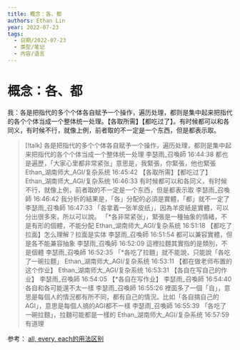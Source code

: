 ```yaml
---
title: 概念：各、都
authors: Ethan Lin
year: 2022-07-23 
tags:
  - 日期/2022-07-23 
  - 类型/笔记 
  - 内容/语言 
---
```



# 概念：各、都







我：各是把指代的多个个体各自赋予一个操作，遍历处理，都则是集中起来把指代的各个个体当成一个整体统一处理。【各取所需】【都吃过了】。有时候都可以和各同义，有时候不行，就像上例，前者取的不一定是一个东西，但是都表示取。

> [!talk] 
各是把指代的多个个体各自赋予一个操作，遍历处理，都则是集中起来把指代的各个个体当成一个整体统一处理
李瑟雨_召喚師  16:44:38
都也是遍歷，「大家心里都非常紧张」意思是，我緊張，你緊張，他也緊張
Ethan_湖南师大_AGI/复杂系统  16:45:42
【各取所需】【都吃过了】
Ethan_湖南师大_AGI/复杂系统  16:46:33
有时候都可以和各同义，有时候不行，就像上例，前者取的不一定是一个东西，但是都表示取
李瑟雨_召喚師  16:46:42
我分析的結果是，「各」分配的必須是實體，「都」就不一定了
李瑟雨_召喚師  16:47:33
「各拿着一张羊皮纸」，因為羊皮紙是實體，可以分出很多來，所以可以說。
「*各非常紧张」，緊張是一種抽象的情緒，不是有形的個體，不能分配
Ethan_湖南师大_AGI/复杂系统  16:51:18
【都吃了拉面】怎么理解？拉面是实体
李瑟雨_召喚師  16:51:54
都可以兼容實體，但是各不能兼容抽象
李瑟雨_召喚師  16:52:09
這裡拉麵其實指的是類別，不是個體
李瑟雨_召喚師  16:52:35
「*各吃了拉麵」就不能說，只能說「各吃了一碗拉麵」
Ethan_湖南师大_AGI/复杂系统  16:53:11
【都在做老师布置的这个作业】
Ethan_湖南师大_AGI/复杂系统  16:53:31
【各自在写自己的作业】
李瑟雨_召喚師  16:54:05
【*各自在写作业】
李瑟雨_召喚師  16:54:40
各自和各可能還不太一樣
李瑟雨_召喚師  16:55:26
裡面多了一個「自」，意思是每個人的情況都有所不同，都有自己的情況。比如「各自搞自己的AGI」，意思是每個人搞的AGI都不一樣
李瑟雨_召喚師  16:55:39
「各吃了一碗拉麵」，拉麵可能都是一樣的
Ethan_湖南师大_AGI/复杂系统  16:57:59
有道理


参考：
[all, every, each的用法区别](http://www.yygrammar.com/Article/201007/1640.html)